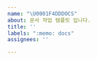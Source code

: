```yaml
---
name: "\U0001F4DDDOCS"
about: 문서 작업 템플릿 입니다.
title: ''
labels: ":memo: docs"
assignees: ''

---
```



